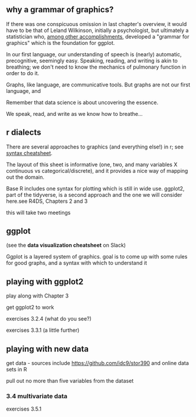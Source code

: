 ## why a grammar of graphics?

If there was one conspicuous omission in last chapter's overview, it would have to be that of Leland Wilkinson, initially a psychologist, but ultimately a statistician who, [among other accomplishments](https://en.wikipedia.org/wiki/Leland_Wilkinson), developed a "grammar for graphics" which is the foundation for ggplot.

In our first language, our understanding of speech is (nearly) automatic, precognitive, seemingly easy.  Speaking, reading, and writing is akin to breathing; we don't need to know the mechanics of pulmonary function in order to do it.

Graphs, like language, are communicative tools. But graphs are not our first language, and 



Remember that data science is about uncovering the essence.

We speak, read, and write as we know how to breathe...

## r dialects

There are several approaches to graphics (and everything else!) in r; see [syntax cheatsheet](http://www.science.smith.edu/~amcnamara/Syntax-cheatsheet.pdf).  

The layout of this sheet is informative (one, two, and many variables X continuous vs categorical/discrete), and it provides a nice way of mapping out the domain. 

Base R includes one syntax for plotting which is still in wide use.  ggplot2, part of the tidyverse, is a second approach and the one we will consider here.see R4DS, Chapters 2 and 3

this will take two meetings



## ggplot

(see the **data visualization cheatsheet** on Slack)

Ggplot is a layered system of graphics. goal is to come up with some rules for good graphs, and a syntax with which to understand it

## playing with ggplot2

play along with Chapter 3

get ggplot2 to work

exercises 3.2.4 (what do you see?)

exercises 3.3.1 (a little further)

## playing with new data

get data - sources include https://github.com/idc9/stor390 and online data sets in R

pull out no more than five variables from the dataset

### 3.4 multivariate data

exercises 3.5.1